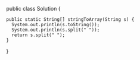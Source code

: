 public class Solution {

    public static String[] stringToArray(String s) {
      System.out.println(s.toString());
      System.out.println(s.split(" "));
      return s.split(" ");
    }

}
